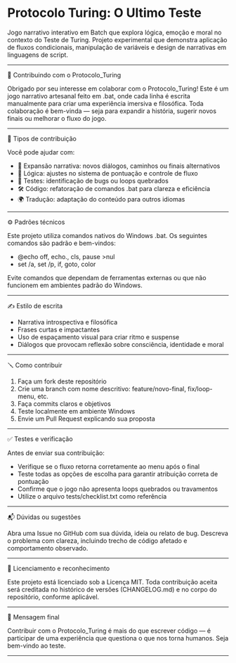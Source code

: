 # Protocolo Turing: O Ultimo Teste
Jogo narrativo interativo em Batch que explora lógica, emoção e moral no contexto do Teste de Turing. Projeto experimental que demonstra aplicação de fluxos condicionais, manipulação de variáveis e design de narrativas em linguagens de script.



---

🤝 Contribuindo com o Protocolo_Turing

Obrigado por seu interesse em colaborar com o Protocolo_Turing! Este é um jogo narrativo artesanal feito em .bat, onde cada linha é escrita manualmente para criar uma experiência imersiva e filosófica. Toda colaboração é bem-vinda — seja para expandir a história, sugerir novos finais ou melhorar o fluxo do jogo.

---

🧠 Tipos de contribuição

Você pode ajudar com:

- 📜 Expansão narrativa: novos diálogos, caminhos ou finais alternativos  
- 🧩 Lógica: ajustes no sistema de pontuação e controle de fluxo  
- 🧪 Testes: identificação de bugs ou loops quebrados  
- 🛠️ Código: refatoração de comandos .bat para clareza e eficiência  
- 🌍 Tradução: adaptação do conteúdo para outros idiomas

---

⚙️ Padrões técnicos

Este projeto utiliza comandos nativos do Windows .bat. Os seguintes comandos são padrão e bem-vindos:

- @echo off, echo., cls, pause >nul  
- set /a, set /p, if, goto, color

Evite comandos que dependam de ferramentas externas ou que não funcionem em ambientes padrão do Windows.

---

✍️ Estilo de escrita

- Narrativa introspectiva e filosófica  
- Frases curtas e impactantes  
- Uso de espaçamento visual para criar ritmo e suspense  
- Diálogos que provocam reflexão sobre consciência, identidade e moral

---

🪛 Como contribuir

1. Faça um fork deste repositório  
2. Crie uma branch com nome descritivo: feature/novo-final, fix/loop-menu, etc.  
3. Faça commits claros e objetivos  
4. Teste localmente em ambiente Windows  
5. Envie um Pull Request explicando sua proposta

---

✅ Testes e verificação

Antes de enviar sua contribuição:

- Verifique se o fluxo retorna corretamente ao menu após o final  
- Teste todas as opções de escolha para garantir atribuição correta de pontuação  
- Confirme que o jogo não apresenta loops quebrados ou travamentos  
- Utilize o arquivo tests/checklist.txt como referência

---

📬 Dúvidas ou sugestões

Abra uma Issue no GitHub com sua dúvida, ideia ou relato de bug. Descreva o problema com clareza, incluindo trecho de código afetado e comportamento observado.

---

📄 Licenciamento e reconhecimento

Este projeto está licenciado sob a Licença MIT. Toda contribuição aceita será creditada no histórico de versões (CHANGELOG.md) e no corpo do repositório, conforme aplicável.

---

🧭 Mensagem final

Contribuir com o Protocolo_Turing é mais do que escrever código — é participar de uma experiência que questiona o que nos torna humanos. Seja bem-vindo ao teste.

---

